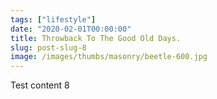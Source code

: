 ```yaml
---
tags: ["lifestyle"]
date: "2020-02-01T00:00:00"
title: Throwback To The Good Old Days.
slug: post-slug-8
image: /images/thumbs/masonry/beetle-600.jpg
---
```

Test content 8

